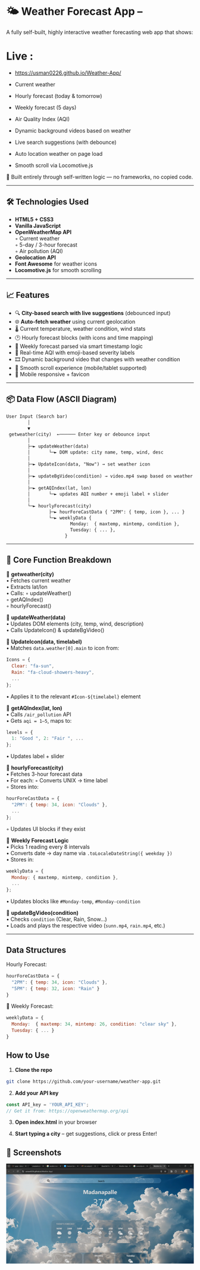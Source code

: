 
# 🌤️ Weather Forecast App – 

A fully self-built, highly interactive weather forecasting web app that shows:

# Live : 
- https://usman0226.github.io/Weather-App/

-  Current weather
-  Hourly forecast (today & tomorrow)
-  Weekly forecast (5 days)
-  Air Quality Index (AQI)
-  Dynamic background videos based on weather
-  Live search suggestions (with debounce)
-  Auto location weather on page load
-  Smooth scroll via Locomotive.js

🔧 Built entirely through self-written logic — no frameworks, no copied code.

---

## 🛠️ Technologies Used

- **HTML5 + CSS3**
- **Vanilla JavaScript**
- **OpenWeatherMap API**  
  ◦ Current weather  
  ◦ 5-day / 3-hour forecast  
  ◦ Air pollution (AQI)  
- **Geolocation API**
- **Font Awesome** for weather icons
- **Locomotive.js** for smooth scrolling

---

## 📈 Features

- 🔍 **City-based search with live suggestions** (debounced input)
- 🌐 **Auto-fetch weather** using current geolocation
- 🌡️ Current temperature, weather condition, wind stats
- 🕐 Hourly forecast blocks (with icons and time mapping)
- 📆 Weekly forecast parsed via smart timestamp logic
- 💨 Real-time AQI with emoji-based severity labels
- 🎞️ Dynamic background video that changes with weather condition
- 🧭 Smooth scroll experience (mobile/tablet supported)
- 📱 Mobile responsive + favicon

---

## 📦 Data Flow (ASCII Diagram)

```
User Input (Search bar)
        │
        ▼
 getweather(city)  ←────── Enter key or debounce input
        │
        ├─► updateWeather(data)
        │       └─► DOM update: city name, temp, wind, desc
        │
        ├─► UpdateIcon(data, "Now") → set weather icon
        │
        ├─► updateBgVideo(condition) → video.mp4 swap based on weather
        │
        ├─► getAQIndex(lat, lon)
        │       └─► updates AQI number + emoji label + slider
        │
        └─► hourlyForecast(city)
                ├─► hourForeCastData { "2PM": { temp, icon }, ... }
                └─► weeklyData {
                        Monday:  { maxtemp, mintemp, condition },
                        Tuesday: { ... },
                      }
```

---

## 📂 Core Function Breakdown

🔹 **getweather(city)**  
• Fetches current weather  
• Extracts lat/lon  
• Calls:
  ◦ updateWeather()  
  ◦ getAQIndex()  
  ◦ hourlyForecast()  

🔹 **updateWeather(data)**  
• Updates DOM elements (city, temp, wind, description)  
• Calls UpdateIcon() & updateBgVideo()

🔹 **UpdateIcon(data, timelabel)**  
• Matches `data.weather[0].main` to icon from:
```js
Icons = {
  Clear: "fa-sun",
  Rain: "fa-cloud-showers-heavy",
  ...
};
```
• Applies it to the relevant `#Icon-${timelabel}` element

🔹 **getAQIndex(lat, lon)**  
• Calls `/air_pollution` API  
• Gets `aqi = 1–5`, maps to:
```js
levels = {
  1: "Good ", 2: "Fair ", ...
};
```
• Updates label + slider

🔹 **hourlyForecast(city)**  
• Fetches 3-hour forecast data  
• For each:
  ◦ Converts UNIX → time label  
  ◦ Stores into:
```js
hourForeCastData = {
  "2PM": { temp: 34, icon: "Clouds" },
  ...
};
```
  ◦ Updates UI blocks if they exist

🔹 **Weekly Forecast Logic**  
• Picks 1 reading every 8 intervals  
• Converts date → day name via `.toLocaleDateString({ weekday })`  
• Stores in:
```js
weeklyData = {
  Monday: { maxtemp, mintemp, condition },
  ...
};
```
• Updates blocks like `#Monday-temp`, `#Monday-condition`

🔹 **updateBgVideo(condition)**  
• Checks `condition` (Clear, Rain, Snow…)  
• Loads and plays the respective video (`sunn.mp4`, `rain.mp4`, etc.)

---

##  Data Structures

 Hourly Forecast:
```js
hourForeCastData = {
  "2PM": { temp: 34, icon: "Clouds" },
  "5PM": { temp: 32, icon: "Rain" }
}
```

📆 Weekly Forecast:
```js
weeklyData = {
  Monday:  { maxtemp: 34, mintemp: 26, condition: "clear sky" },
  Tuesday: { ... }
}
```


## How to Use

1. **Clone the repo**
```bash
git clone https://github.com/your-username/weather-app.git
```

2. **Add your API key**
```js
const API_key = 'YOUR_API_KEY';
// Get it from: https://openweathermap.org/api
```

3. **Open index.html** in your browser

4. **Start typing a city** – get suggestions, click or press Enter!


## 📸 Screenshots
![alt text](Assets/image.png)